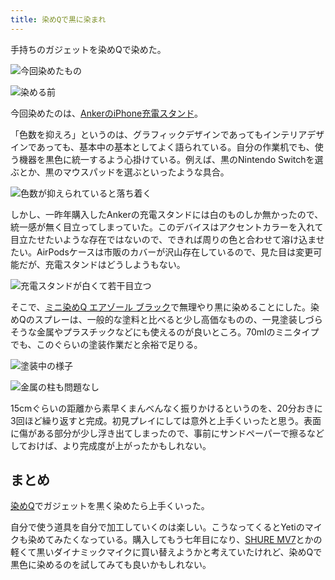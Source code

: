 ```yaml
---
title: 染めQで黒に染まれ
---
```

手持ちのガジェットを染めQで染めた。

![](https://lh4.googleusercontent.com/skEro_MkDoMAa04tQCpabUwYjj6Z2rOZ1plqHV3mfkf64p8LeoPQGtBA5KCJJAoGOc_oeQkMeDrW2xZGBbJJ7evmC5PcjGhdrF9NIsANvU0Dt02dIo2wou4FRPf5FVp93rrI5maWfApcn7ATuWMI02KYMZUd9q9fCTc0yO0N1yjEGZoZ-RJcSS1Kdugf "今回染めたもの")

![](https://lh4.googleusercontent.com/YHml358mAiOVgCDQUjujJzptKbf0ckpjXxYJGVoezicaG9FIn1DmGi6qoMpJo4PAOAZRVUXg4Ofne_dHBaryIjV9kS1mmKw7-9EybRXYr9UIxyJSe9FKfCKizHuk4Sn7_6P8Saj8ZmB2bhcdZYqJZTd9jNxPp1Vj8SsFOzwJfAsfwC_JMaS3y_d88Rg8 "染める前")

今回染めたのは、[AnkerのiPhone充電スタンド](https://r7kamura.com/articles/2021-09-06-anker-iphone-stand)。

「色数を抑えろ」というのは、グラフィックデザインであってもインテリアデザインであっても、基本中の基本としてよく語られている。自分の作業机でも、使う機器を黒色に統一するよう心掛けている。例えば、黒のNintendo Switchを選ぶとか、黒のマウスパッドを選ぶといったような具合。

![](https://lh5.googleusercontent.com/tBv02n63ztHMMwwl-VsWdN6eTBA2KmV3bMUnTO3WpYMWZPsFNCDZCoKwdFelt8z9j0WGkqkdFHB2-JJIGDrMU54ifwxgxzzhFdGGhxArPnEuQsfnHgdYsyt8NEnOrJ92csYC8ueE2zJNalM8S5ssWsIhl5M-fcUhENRNfztWfhzTt-bdhVbFSBCeH6B9 "色数が抑えられていると落ち着く")

しかし、一昨年購入したAnkerの充電スタンドには白のものしか無かったので、統一感が無く目立ってしまっていた。このデバイスはアクセントカラーを入れて目立たせたいような存在ではないので、できれば周りの色と合わせて溶け込ませたい。AirPodsケースは市販のカバーが沢山存在しているので、見た目は変更可能だが、充電スタンドはどうしようもない。

![](https://lh4.googleusercontent.com/5mRyPDVOqH367KQO54C86h4hUaxy31HL_21BqA_Dubiv0z2TF-oVhWmmskywV1HGA46oZIitA7HjrjYiRFEHUsVaY0882sNP7oSK__m0ZJnqFbGj6fW7xTAm3GmuFRPqRLwo-PoRsySh7M54sdXN2Dq0w-8rZab4rK0OLiP5VcpLKQ4luOcobhyxCRwO "充電スタンドが白くて若干目立つ")

そこで、[ミニ染めQ エアゾール ブラック](https://www.amazon.co.jp/dp/B003QMFUKO)で無理やり黒に染めることにした。染めQのスプレーは、一般的な塗料と比べると少し高価なものの、一見塗装しづらそうな金属やプラスチックなどにも使えるのが良いところ。70mlのミニタイプでも、このぐらいの塗装作業だと余裕で足りる。

![](https://lh3.googleusercontent.com/nqZTgFfk9sNF9LRLW-BvwtiSNunH_fc7chRy94dXCkq7o_ED7Z2hK8itTlRCYAT__KoLIDcob40miuSba170JzZ34P_0u0_2xK4QP9YvQbc7dJ2H0iqi-qo7K6Pyv_Eb11XbCj1JYuFr0yyjzqnJ23RvZpdwV0Kl8eFqlJBm2brQ6g8GheJabiKVmQo9 "塗装中の様子")

![](https://lh5.googleusercontent.com/54lEwDJrLG7t48oPjkkAskfRomK181-fCaiDw6pI1MlD2PwPbrPZ7BLr0QB_tbhY9500dyOTcBrlTM5l8AiqqevfCo-cr_l7k1XI75gLpYih1kE0KLSyAdDKSJ_Xvp-iJ1460a9RqaY9b7D7I4-JX9RaE037iw_I-YsXltkfBFIPovJFa0zOX08mmsYZ "金属の柱も問題なし")

15cmぐらいの距離から素早くまんべんなく振りかけるというのを、20分おきに3回ほど繰り返すと完成。初見プレイにしては意外と上手くいったと思う。表面に傷がある部分が少し浮き出てしまったので、事前にサンドペーパーで擦るなどしておけば、より完成度が上がったかもしれない。

まとめ
---

[染めQ](https://www.amazon.co.jp/dp/B003QMFUKO)でガジェットを黒く染めたら上手くいった。

自分で使う道具を自分で加工していくのは楽しい。こうなってくるとYetiのマイクも染めてみたくなっている。購入してもう七年目になり、[SHURE MV7](https://www.amazon.co.jp/dp/B08KY7G1GV)とかの軽くて黒いダイナミックマイクに買い替えようかと考えていたけれど、染めQで黒色に染めるのを試してみても良いかもしれない。
